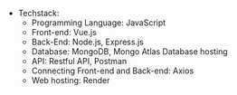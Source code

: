 - Techstack:
  - Programming Language: JavaScript
  - Front-end: Vue.js
  - Back-End: Node.js, Express.js
  - Database: MongoDB, Mongo Atlas Database hosting
  - API: Restful API, Postman
  - Connecting Front-end and Back-end: Axios
  - Web hosting: Render
